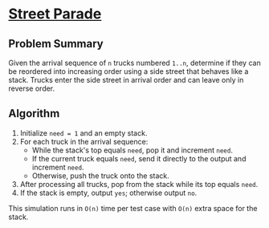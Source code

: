 # [Street Parade](https://www.spoj.com/problems/STPAR/)

## Problem Summary
Given the arrival sequence of `n` trucks numbered `1..n`, determine if they can be reordered into increasing order using a side street that behaves like a stack. Trucks enter the side street in arrival order and can leave only in reverse order.

## Algorithm
1. Initialize `need = 1` and an empty stack.
2. For each truck in the arrival sequence:
   - While the stack's top equals `need`, pop it and increment `need`.
   - If the current truck equals `need`, send it directly to the output and increment `need`.
   - Otherwise, push the truck onto the stack.
3. After processing all trucks, pop from the stack while its top equals `need`.
4. If the stack is empty, output `yes`; otherwise output `no`.

This simulation runs in `O(n)` time per test case with `O(n)` extra space for the stack.
